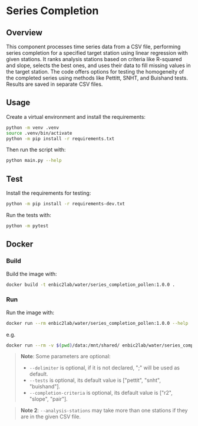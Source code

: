 # Series Completion

## Overview
This component processes time series data from a CSV file, performing series completion for a specified target station using linear regression with given stations. It ranks analysis stations based on criteria like R-squared and slope, selects the best ones, and uses their data to fill missing values in the target station. The code offers options for testing the homogeneity of the completed series using methods like Pettitt, SNHT, and Buishand tests. Results are saved in separate CSV files.

## Usage
Create a virtual environment and install the requirements:

```sh
python -m venv .venv
source .venv/bin/activate
python -m pip install -r requirements.txt
```

Then run the script with:
```sh
python main.py --help
```

## Test
Install the requirements for testing:
```sh
python -m pip install -r requirements-dev.txt
```
Run the tests with:

```sh
python -m pytest
```
## Docker

### Build
Build the image with:

```sh
docker build -t enbic2lab/water/series_completion_pollen:1.0.0 .
```

### Run
Run the image with:

```sh
docker run --rm enbic2lab/water/series_completion_pollen:1.0.0 --help
```

e.g.
```sh
docker run --rm -v $(pwd)/data:/mnt/shared/ enbic2lab/water/series_completion_pollen:1.0.0 --filepath mnt/shared/input.csv --start-date 1991-05-11 --end-date 2021-09-30 --target-station "6155A" --analysis-stations "6172O,6156X" --completion-criteria r2 --tests "pettit" --delimiter ";"
```
> **Note**: Some parameters are optional:
>   - `--delimiter` is optional, if it is not declared, ";" will be used as default.
>   - `--tests` is optional, its default value is ["pettit", "snht", "buishand"].
>   - `--completion-criteria` is optional, its default value is ["r2", "slope", "pair"].

> **Note 2**: `--analysis-stations` may take more than one stations if they are in the given CSV file.